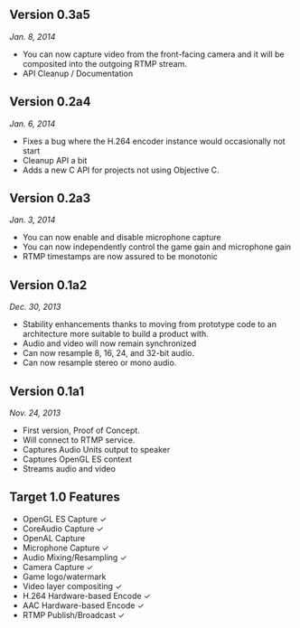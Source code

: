 
Version 0.3a5
----
*Jan. 8, 2014*

- You can now capture video from the front-facing camera and it will be composited into the outgoing RTMP stream.
- API Cleanup / Documentation

Version 0.2a4
----
*Jan. 6, 2014*

- Fixes a bug where the H.264 encoder instance would occasionally not start
- Cleanup API a bit
- Adds a new C API for projects not using Objective C.


Version 0.2a3
----
*Jan. 3, 2014*

- You can now enable and disable microphone capture
- You can now independently control the game gain and microphone gain
- RTMP timestamps are now assured to be monotonic


Version 0.1a2
----
*Dec. 30, 2013*

- Stability enhancements thanks to moving from prototype code to an architecture more suitable to build a product with.
- Audio and video will now remain synchronized
- Can now resample 8, 16, 24, and 32-bit audio.
- Can now resample stereo or mono audio.


Version 0.1a1
----
*Nov. 24, 2013*

- First version, Proof of Concept.
- Will connect to RTMP service.
- Captures Audio Units output to speaker
- Captures OpenGL ES context
- Streams audio and video

Target 1.0 Features
----

- OpenGL ES Capture ✓
- CoreAudio Capture ✓
- OpenAL Capture
- Microphone Capture ✓
- Audio Mixing/Resampling ✓
- Camera Capture ✓
- Game logo/watermark
- Video layer compositing ✓
- H.264 Hardware-based Encode ✓
- AAC Hardware-based Encode ✓
- RTMP Publish/Broadcast ✓
